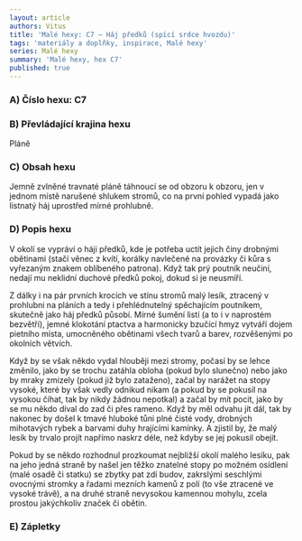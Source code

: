 ```yaml
---
layout: article
authors: Vitus
title: 'Malé hexy: C7 – Háj předků (spící srdce hvozdu)'
tags: 'materiály a doplňky, inspirace, Malé hexy'
series: Malé hexy
summary: 'Malé hexy, hex C7'
published: true
---
```

### A) Číslo hexu: C7

### B) Převládající krajina hexu

Pláně
  
### C) Obsah hexu

Jemně zvlněné travnaté pláně táhnoucí se od obzoru k obzoru, jen v jednom místě narušené shlukem
stromů, co na první pohled vypadá jako listnatý háj uprostřed mírné prohlubně.
  
### D) Popis hexu

V okolí se vypráví o háji předků, kde je potřeba uctít jejich činy drobnými obětinami (stačí věnec
z kvítí, korálky navlečené na provázky či kůra s vyřezaným znakem oblíbeného patrona). Když tak prý
poutník neučiní, nedají mu neklidní duchové předků pokoj, dokud si je neusmíří.

Z dálky i na pár prvních krocích ve stínu stromů malý lesík, ztracený v prohlubni na pláních a tedy i
přehlédnutelný spěchajícím poutníkem, skutečně jako háj předků působí. Mírné šumění listí (a to i
v naprostém bezvětří), jemné klokotání ptactva a harmonicky bzučící hmyz vytváří dojem pietního
místa, umocněného obětinami všech tvarů a barev, rozvěšenými po okolních větvích.

Když by se však někdo vydal hlouběji mezi stromy, počasí by se lehce změnilo, jako by se trochu
zatáhla obloha (pokud bylo slunečno) nebo jako by mraky zmizely (pokud již bylo zataženo), začal by
narážet na stopy vysoké, které by však vedly odnikud nikam (a pokud by se pokusil na vysokou číhat,
tak by nikdy žádnou nepotkal) a začal by mít pocit, jako by se mu někdo díval do zad či přes rameno.
Když by měl odvahu jít dál, tak by nakonec by došel k tmavé hluboké tůni plné čisté vody, drobných
mihotavých rybek a barvami duhy hrajícími kamínky. A zjistil by, že malý lesík by trvalo projít napřímo
naskrz déle, než kdyby se jej pokusil obejít.

Pokud by se někdo rozhodnul prozkoumat nejbližší okolí malého lesíku, pak na jeho jedná straně by
našel jen těžko znatelné stopy po možném osídlení (malé osadě či statku) se zbytky pat zdí budov,
zakrslými seschlými ovocnými stromky a řadami mezních kamenů z polí (to vše ztracené ve vysoké
trávě), a na druhé straně nevysokou kamennou mohylu, zcela prostou jakýchkoliv značek či obětin.
  
### E) Zápletky